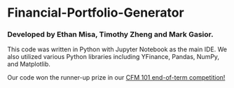 # Financial-Portfolio-Generator

### Developed by Ethan Misa, Timothy Zheng and Mark Gasior.

This code was written in Python with Jupyter Notebook as the main IDE. We also utilized various Python libraries including YFinance, Pandas, NumPy, and Matplotlib.

Our code won the runner-up prize in our [CFM 101 end-of-term competition!](https://uwaterloo.ca/school-of-accounting-and-finance/news/congratulations-teams-won-cfm-101-team-competition) 


